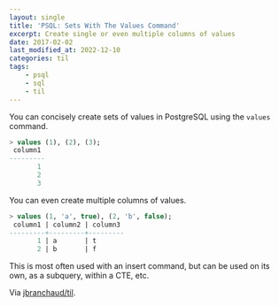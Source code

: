 ```yaml
---
layout: single
title: 'PSQL: Sets With The Values Command'
excerpt: Create single or even multiple columns of values
date: 2017-02-02
last_modified_at: 2022-12-10
categories: til
tags:
    - psql
    - sql
    - til
---
```


You can concisely create sets of values in PostgreSQL using the `values`
command.

```sql
> values (1), (2), (3);
 column1
---------
       1
       2
       3
```

You can even create multiple columns of values.

```sql
> values (1, 'a', true), (2, 'b', false);
 column1 | column2 | column3
---------+---------+---------
       1 | a       | t
       2 | b       | f
```

This is most often used with an insert command, but can be used on its own,
as a subquery, within a CTE, etc.

Via [jbranchaud/til](https://github.com/jbranchaud/til).
